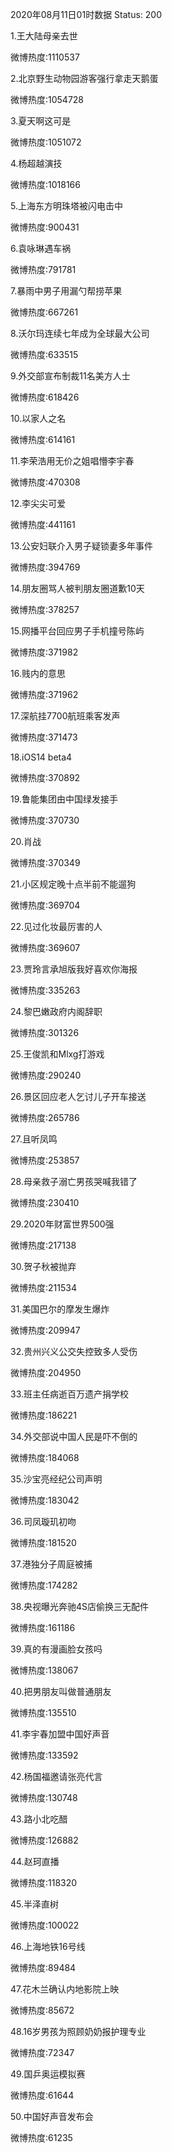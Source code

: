 2020年08月11日01时数据
Status: 200

1.王大陆母亲去世

微博热度:1110537

2.北京野生动物园游客强行拿走天鹅蛋

微博热度:1054728

3.夏天啊这可是

微博热度:1051072

4.杨超越演技

微博热度:1018166

5.上海东方明珠塔被闪电击中

微博热度:900431

6.袁咏琳遇车祸

微博热度:791781

7.暴雨中男子用漏勺帮捞苹果

微博热度:667261

8.沃尔玛连续七年成为全球最大公司

微博热度:633515

9.外交部宣布制裁11名美方人士

微博热度:618426

10.以家人之名

微博热度:614161

11.李荣浩用无价之姐唱懵李宇春

微博热度:470308

12.李尖尖可爱

微博热度:441161

13.公安妇联介入男子疑锁妻多年事件

微博热度:394769

14.朋友圈骂人被判朋友圈道歉10天

微博热度:378257

15.网播平台回应男子手机撞号陈屿

微博热度:371982

16.贱内的意思

微博热度:371962

17.深航挂7700航班乘客发声

微博热度:371473

18.iOS14 beta4

微博热度:370892

19.鲁能集团由中国绿发接手

微博热度:370730

20.肖战

微博热度:370349

21.小区规定晚十点半前不能遛狗

微博热度:369704

22.见过化妆最厉害的人

微博热度:369607

23.贾玲言承旭版我好喜欢你海报

微博热度:335263

24.黎巴嫩政府内阁辞职

微博热度:301326

25.王俊凯和Mlxg打游戏

微博热度:290240

26.景区回应老人乞讨儿子开车接送

微博热度:265786

27.且听凤鸣

微博热度:253857

28.母亲救子溺亡男孩哭喊我错了

微博热度:230410

29.2020年财富世界500强

微博热度:217138

30.贺子秋被抛弃

微博热度:211534

31.美国巴尔的摩发生爆炸

微博热度:209947

32.贵州兴义公交失控致多人受伤

微博热度:204950

33.班主任病逝百万遗产捐学校

微博热度:186221

34.外交部说中国人民是吓不倒的

微博热度:184068

35.沙宝亮经纪公司声明

微博热度:183042

36.司凤璇玑初吻

微博热度:181520

37.港独分子周庭被捕

微博热度:174282

38.央视曝光奔驰4S店偷换三无配件

微博热度:161186

39.真的有漫画脸女孩吗

微博热度:138067

40.把男朋友叫做普通朋友

微博热度:135510

41.李宇春加盟中国好声音

微博热度:133592

42.杨国福邀请张亮代言

微博热度:130748

43.路小北吃醋

微博热度:126882

44.赵珂直播

微博热度:118320

45.半泽直树

微博热度:100022

46.上海地铁16号线

微博热度:89484

47.花木兰确认内地影院上映

微博热度:85672

48.16岁男孩为照顾奶奶报护理专业

微博热度:72347

49.国乒奥运模拟赛

微博热度:61644

50.中国好声音发布会

微博热度:61235


